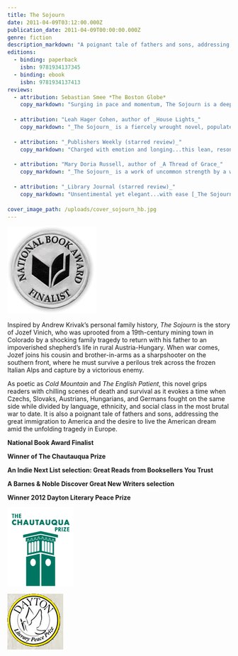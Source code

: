 ```yaml
---
title: The Sojourn
date: 2011-04-09T03:12:00.000Z
publication_date: 2011-04-09T00:00:00.000Z
genre: fiction
description_markdown: "A poignant tale of fathers and sons, addressing the great immigration to America and the desire to live the American dream amid the unfolding tragedy in Europe."
editions:
  - binding: paperback
    isbn: 9781934137345
  - binding: ebook
    isbn: 9781934137413
reviews:
  - attribution: Sebastian Smee *The Boston Globe*
    copy_markdown: "Surging in pace and momentum, The Sojourn is a deeply affecting narrative conjured by the rhythms of Krivak’s superb and sinuous prose. Intimate and keenly observed, it is a war story, love story, and coming of age novel all rolled into one. I thought of Lermontov and Stendhal, Joseph Roth and Cormac McCarthy as I read. But make no mistake. Krivak’s voice and sense of drama are entirely his own"

  - attribution: "Leah Hager Cohen, author of _House Lights_"
    copy_markdown: "_The Sojourn_ is a fiercely wrought novel, populated by characters who lead harsh, even brutal lives, which Krivak renders with impressive restraint, devoid of embellishment or sentimentality. And yet—almost despite such a stoic prose style—his sentences accrue and swell and ultimately break over a reader like water: they are that supple and bracing and shining."

  - attribution: "_Publishers Weekly (starred review)_"
    copy_markdown: "Charged with emotion and longing...this lean, resonant debut [is] an undeniably powerful accomplishment. "

  - attribution: "Mary Doria Russell, author of _A Thread of Grace_"
    copy_markdown: "_The Sojourn_ is a work of uncommon strength by a writer of rare and powerful elegance about a war, now lost to living memory, that echoes in headlines of international strife to this day."

  - attribution: "_Library Journal (starred review)_"
    copy_markdown: "Unsentimental yet elegant...with ease [_The Sojourn_] joins the ranks of other significant works of fiction portraying World War I -- Erich Maria Remarque's _All Quiet on the Western Front_ or Ernest Hemingway's _A Farewell to Arms_."

cover_image_path: /uploads/cover_sojourn_hb.jpg
---
```

![](/uploads/2011_nbafinalist_medal.gif)

Inspired by Andrew Krivak’s personal family history, _The Sojourn_ is the story of Jozef Vinich, who was uprooted from a 19th-century mining town in Colorado by a shocking family tragedy to return with his father to an impoverished shepherd’s life in rural Austria-Hungary. When war comes, Jozef joins his cousin and brother-in-arms as a sharpshooter on the southern front, where he must survive a perilous trek across the frozen Italian Alps and capture by a victorious enemy.

As poetic as _Cold Mountain_ and _The English Patient_, this novel grips readers with chilling scenes of death and survival as it evokes a time when Czechs, Slovaks, Austrians, Hungarians, and Germans fought on the same side while divided by language, ethnicity, and social class in the most brutal war to date. It is also a poignant tale of fathers and sons, addressing the great immigration to America and the desire to live the American dream amid the unfolding tragedy in Europe.

**National Book Award Finalist**

**Winner of The Chautauqua Prize**

**An Indie Next List selection: Great Reads from Booksellers You Trust**

**A Barnes & Noble Discover Great New Writers selection**

**Winner 2012 Dayton Literary Peace Prize**

<!-- ![](CHQPrize_logo.png) -->

![](/uploads/CHQPrize_logo.png)

![](/uploads/DLPP-Seal-126x126.jpg)

<!-- ![Youg_Slovak_Conscript_circa1917.jpg](/uploads/Youg_Slovak_Conscript_circa1917.jpg) -->
